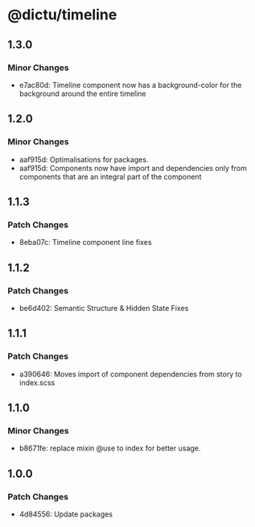 # @dictu/timeline

## 1.3.0

### Minor Changes

- e7ac80d: Timeline component now has a background-color for the background
  around the entire timeline

## 1.2.0

### Minor Changes

- aaf915d: Optimalisations for packages.
- aaf915d: Components now have import and dependencies only from components that
  are an integral part of the component

## 1.1.3

### Patch Changes

- 8eba07c: Timeline component line fixes

## 1.1.2

### Patch Changes

- be6d402: Semantic Structure & Hidden State Fixes

## 1.1.1

### Patch Changes

- a390646: Moves import of component dependencies from story to index.scss

## 1.1.0

### Minor Changes

- b8671fe: replace mixin @use to index for better usage.

## 1.0.0

### Patch Changes

- 4d84556: Update packages
